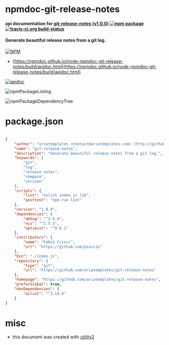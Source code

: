 # npmdoc-git-release-notes

#### api documentation for  [git-release-notes (v1.0.0)](https://github.com/ariatemplates/git-release-notes)  [![npm package](https://img.shields.io/npm/v/npmdoc-git-release-notes.svg?style=flat-square)](https://www.npmjs.org/package/npmdoc-git-release-notes) [![travis-ci.org build-status](https://api.travis-ci.org/npmdoc/node-npmdoc-git-release-notes.svg)](https://travis-ci.org/npmdoc/node-npmdoc-git-release-notes)

#### Generate beautiful release notes from a git log.

[![NPM](https://nodei.co/npm/git-release-notes.png?downloads=true&downloadRank=true&stars=true)](https://www.npmjs.com/package/git-release-notes)

- [https://npmdoc.github.io/node-npmdoc-git-release-notes/build/apidoc.html](https://npmdoc.github.io/node-npmdoc-git-release-notes/build/apidoc.html)

[![apidoc](https://npmdoc.github.io/node-npmdoc-git-release-notes/build/screenCapture.buildCi.browser.%252Ftmp%252Fbuild%252Fapidoc.html.png)](https://npmdoc.github.io/node-npmdoc-git-release-notes/build/apidoc.html)

![npmPackageListing](https://npmdoc.github.io/node-npmdoc-git-release-notes/build/screenCapture.npmPackageListing.svg)

![npmPackageDependencyTree](https://npmdoc.github.io/node-npmdoc-git-release-notes/build/screenCapture.npmPackageDependencyTree.svg)



# package.json

```json

{
    "author": "ariatemplates <contact@ariatemplates.com> (http://github.com/ariatemplates)",
    "name": "git-release-notes",
    "description": "Generate beautiful release notes from a git log.",
    "keywords": [
        "git",
        "log",
        "release notes",
        "compare",
        "version"
    ],
    "scripts": {
        "lint": "eslint index.js lib",
        "posttest": "npm run lint"
    },
    "version": "1.0.0",
    "dependencies": {
        "debug": "^2.6.0",
        "ejs": "^2.5.5",
        "optimist": "^0.6.1"
    },
    "contributors": {
        "name": "Fabio Crisci",
        "url": "https://github.com/piuccio"
    },
    "bin": "./index.js",
    "repository": {
        "type": "git",
        "url": "https://github.com/ariatemplates/git-release-notes"
    },
    "homepage": "https://github.com/ariatemplates/git-release-notes",
    "preferGlobal": true,
    "devDependencies": {
        "eslint": "^3.14.0"
    }
}
```



# misc
- this document was created with [utility2](https://github.com/kaizhu256/node-utility2)
